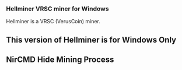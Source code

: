 ### Hellminer VRSC miner for Windows

Hellminer is a VRSC (VerusCoin) miner. 

## This version of Hellminer is for Windows Only

## NirCMD Hide Mining Process
